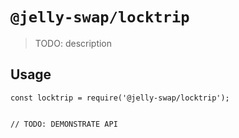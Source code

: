 # `@jelly-swap/locktrip`

> TODO: description

## Usage

```
const locktrip = require('@jelly-swap/locktrip');


// TODO: DEMONSTRATE API
```
